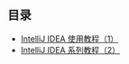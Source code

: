 ## 目录

-   [IntelliJ IDEA 使用教程（1）](https://mp.weixin.qq.com/s?__biz=MzIyNTg2MjkzNw==&mid=2247489787&idx=1&sn=6eb0e102525a8387987869243ddc3e23&chksm=e8786c8ddf0fe59bd694153df9dc41fd349e660d3c6d4318a8ca461dbdda50aaefc36b53832a&token=1653121756&lang=zh_CN#rd)
-   [IntelliJ IDEA 系列教程（2）](https://mp.weixin.qq.com/s?__biz=MzIyNTg2MjkzNw==&mid=2247490108&idx=1&sn=5f24c7a0f43519626fbc0fa4295a0e7d&chksm=e8786e4adf0fe75cc7bc1bb15156caf066b7978f27947aca5e6506e2300136edd331d4bdd7d5&token=1653121756&lang=zh_CN#rd)